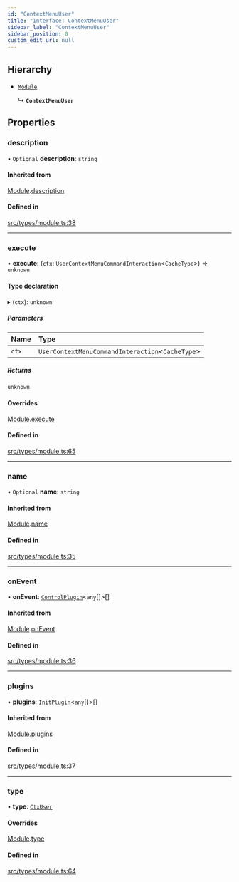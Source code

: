 ```yaml
---
id: "ContextMenuUser"
title: "Interface: ContextMenuUser"
sidebar_label: "ContextMenuUser"
sidebar_position: 0
custom_edit_url: null
---
```


## Hierarchy

- [`Module`](Module.md)

  ↳ **`ContextMenuUser`**

## Properties

### description

• `Optional` **description**: `string`

#### Inherited from

[Module](Module.md).[description](Module.md#description)

#### Defined in

[src/types/module.ts:38](https://github.com/sern-handler/handler/blob/33f1446/src/types/module.ts#L38)

___

### execute

• **execute**: (`ctx`: `UserContextMenuCommandInteraction`<`CacheType`\>) => `unknown`

#### Type declaration

▸ (`ctx`): `unknown`

##### Parameters

| Name | Type |
| :------ | :------ |
| `ctx` | `UserContextMenuCommandInteraction`<`CacheType`\> |

##### Returns

`unknown`

#### Overrides

[Module](Module.md).[execute](Module.md#execute)

#### Defined in

[src/types/module.ts:65](https://github.com/sern-handler/handler/blob/33f1446/src/types/module.ts#L65)

___

### name

• `Optional` **name**: `string`

#### Inherited from

[Module](Module.md).[name](Module.md#name)

#### Defined in

[src/types/module.ts:35](https://github.com/sern-handler/handler/blob/33f1446/src/types/module.ts#L35)

___

### onEvent

• **onEvent**: [`ControlPlugin`](ControlPlugin.md)<`any`[]\>[]

#### Inherited from

[Module](Module.md).[onEvent](Module.md#onevent)

#### Defined in

[src/types/module.ts:36](https://github.com/sern-handler/handler/blob/33f1446/src/types/module.ts#L36)

___

### plugins

• **plugins**: [`InitPlugin`](InitPlugin.md)<`any`[]\>[]

#### Inherited from

[Module](Module.md).[plugins](Module.md#plugins)

#### Defined in

[src/types/module.ts:37](https://github.com/sern-handler/handler/blob/33f1446/src/types/module.ts#L37)

___

### type

• **type**: [`CtxUser`](../enums/CommandType.md#ctxuser)

#### Overrides

[Module](Module.md).[type](Module.md#type)

#### Defined in

[src/types/module.ts:64](https://github.com/sern-handler/handler/blob/33f1446/src/types/module.ts#L64)

